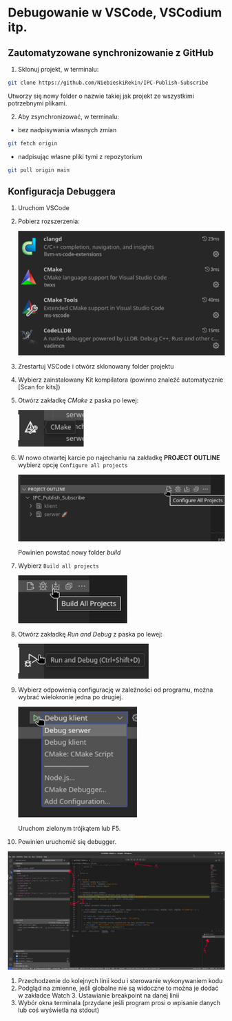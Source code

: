 # Debugowanie w VSCode, VSCodium itp.

## Zautomatyzowane synchronizowanie z GitHub
1. Sklonuj projekt, w terminalu:
  ```bash
  git clone https://github.com/NiebieskiRekin/IPC-Publish-Subscribe
  ```
  Utworzy się nowy folder o nazwie takiej jak projekt ze wszystkimi potrzebnymi plikami.

2. Aby zsynchronizować, w terminalu:
  - bez nadpisywania własnych zmian
  ```bash
  git fetch origin
  ````

  - nadpisując własne pliki tymi z repozytorium
  ```bash
  git pull origin main
  ```

## Konfiguracja Debuggera
1. Uruchom VSCode
2. Pobierz rozszerzenia:

   ![Rozszerzenia](cmake_debug.png)

3. Zrestartuj VSCode i otwórz sklonowany folder projektu
4. Wybierz zainstalowany Kit kompilatora (powinno znaleźć automatycznie [Scan for kits])
5. Otwórz zakładkę *CMake* z paska po lewej:

   ![CMake bar](cmake_bar.png)

6. W nowo otwartej karcie po najechaniu na zakładkę __PROJECT OUTLINE__ wybierz opcję `Configure all projects`

   ![Cmake configure](cmake_configure.png)

   Powinien powstać nowy folder *build*
7. Wybierz `Build all projects`

   ![Cmake build](cmake_build.png)

8. Otwórz zakładkę *Run and Debug* z paska po lewej:

   ![Run and debug](run_debug.png)

9. Wybierz odpowienią configurację w zależności od programu, można wybrać wielokronie jedna po drugiej.

   ![Debug config](debug_config.png)

   Uruchom zielonym trójkątem lub F5.
10. Powinien uruchomić się debugger. 

   ![Debugger](debugger_okno.png)

   1. Przechodzenie do kolejnych linii kodu i sterowanie wykonywaniem kodu
   2. Podgląd na zmienne, jeśli globalne nie są widoczne to można je dodać w zakładce Watch 3. Ustawianie breakpoint na danej linii
   4. Wybór okna terminala (przydane jeśli program prosi o wpisanie danych lub coś wyświetla na stdout)
